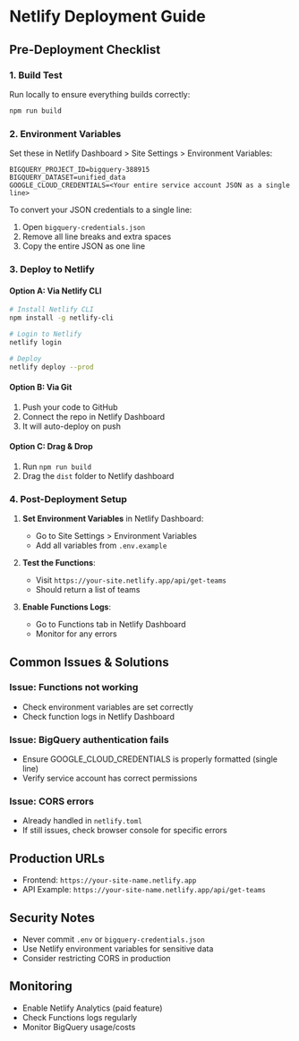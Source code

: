 # Netlify Deployment Guide

## Pre-Deployment Checklist

### 1. **Build Test**
Run locally to ensure everything builds correctly:
```bash
npm run build
```

### 2. **Environment Variables**
Set these in Netlify Dashboard > Site Settings > Environment Variables:

```
BIGQUERY_PROJECT_ID=bigquery-388915
BIGQUERY_DATASET=unified_data
GOOGLE_CLOUD_CREDENTIALS=<Your entire service account JSON as a single line>
```

To convert your JSON credentials to a single line:
1. Open `bigquery-credentials.json`
2. Remove all line breaks and extra spaces
3. Copy the entire JSON as one line

### 3. **Deploy to Netlify**

#### Option A: Via Netlify CLI
```bash
# Install Netlify CLI
npm install -g netlify-cli

# Login to Netlify
netlify login

# Deploy
netlify deploy --prod
```

#### Option B: Via Git
1. Push your code to GitHub
2. Connect the repo in Netlify Dashboard
3. It will auto-deploy on push

#### Option C: Drag & Drop
1. Run `npm run build`
2. Drag the `dist` folder to Netlify dashboard

### 4. **Post-Deployment Setup**

1. **Set Environment Variables** in Netlify Dashboard:
   - Go to Site Settings > Environment Variables
   - Add all variables from `.env.example`

2. **Test the Functions**:
   - Visit `https://your-site.netlify.app/api/get-teams`
   - Should return a list of teams

3. **Enable Functions Logs**:
   - Go to Functions tab in Netlify Dashboard
   - Monitor for any errors

## Common Issues & Solutions

### Issue: Functions not working
- Check environment variables are set correctly
- Check function logs in Netlify Dashboard

### Issue: BigQuery authentication fails
- Ensure GOOGLE_CLOUD_CREDENTIALS is properly formatted (single line)
- Verify service account has correct permissions

### Issue: CORS errors
- Already handled in `netlify.toml`
- If still issues, check browser console for specific errors

## Production URLs
- Frontend: `https://your-site-name.netlify.app`
- API Example: `https://your-site-name.netlify.app/api/get-teams`

## Security Notes
- Never commit `.env` or `bigquery-credentials.json`
- Use Netlify environment variables for sensitive data
- Consider restricting CORS in production

## Monitoring
- Enable Netlify Analytics (paid feature)
- Check Functions logs regularly
- Monitor BigQuery usage/costs